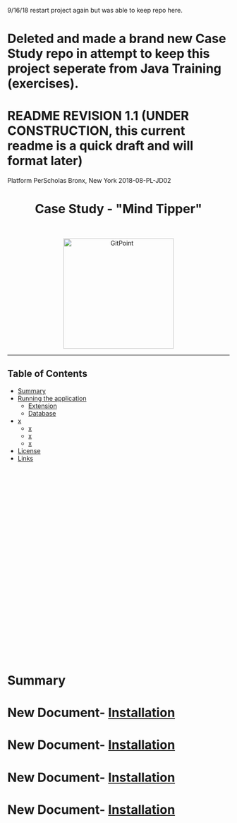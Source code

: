 9/16/18 restart project again but was able to keep repo  here.

# Deleted and made a brand new Case Study repo in attempt to keep this project seperate from Java Training (exercises).
# README REVISION 1.1 (UNDER CONSTRUCTION, this current readme is a quick draft and will format later)

Platform PerScholas Bronx, New York
2018-08-PL-JD02

<h1 align="center">Case Study - "Mind Tipper"</h1> <br>
<p align="center">
<img alt="GitPoint" title="GitPoint" src="https://imgur.com/m8HCs0K.png" width="250">
</p>

___
## Table of Contents
- [Summary](#Summary)
- [Running the application](#runApp)
    - [Extension](#extension)
    - [Database](#database)
- [x](#x)
    - [x](#x)
    - [x](#x)
    - [x](#x)
- [License](#license)
- [Links](#links)
<br>

<br>

<br>
<br>
<br>
<br>
<br>
<br>
<br>
<br>
<br>
<br>
<br>
<br>
<br>
<br>
<br>
<br>
<br>
<br>
<br>
<br>
<br>
<br>
<br>

# Summary
# New Document- [Installation](#runApp)
# New Document- [Installation](#runApp)
# New Document- [Installation](#runApp)
# New Document- [Installation](#runApp)

<br>







